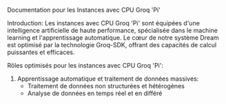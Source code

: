 Documentation pour les Instances avec CPU Groq 'Pi'

Introduction:
Les instances avec CPU Groq 'Pi' sont équipées d'une intelligence artificielle de haute performance, spécialisée dans le machine learning et l'apprentissage automatique. Le cœur de notre système Dream est optimisé par la technologie Groq-SDK, offrant des capacités de calcul puissantes et efficaces.

Rôles optimisés pour les instances avec CPU Groq 'Pi':

1. Apprentissage automatique et traitement de données massives:
   - Traitement de données non structurées et hétérogènes
   - Analyse de données en temps réel et en différé
  